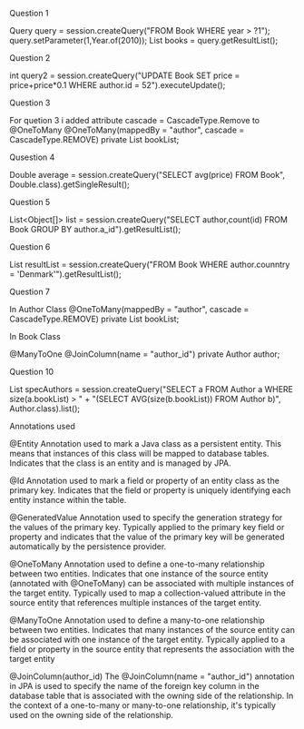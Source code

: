 Question 1

Query query = session.createQuery("FROM Book WHERE year > ?1");
query.setParameter(1,Year.of(2010));
List<Book> books = query.getResultList();


Question 2

int query2 = session.createQuery("UPDATE Book SET price = price+price*0.1 WHERE author.id = 52").executeUpdate();


Question 3

For quetion 3 i added attribute cascade = CascadeType.Remove to @OneToMany 
@OneToMany(mappedBy = "author", cascade = CascadeType.REMOVE)
private List<Book> bookList;


Qusestion 4

Double average = session.createQuery("SELECT avg(price) FROM Book", Double.class).getSingleResult();


Question 5

List<Object[]> list = session.createQuery("SELECT author,count(id) FROM Book GROUP BY author.a_id").getResultList();


Question 6

List<Book> resultList = session.createQuery("FROM Book WHERE author.counntry = 'Denmark'").getResultList();


Question 7

In Author Class
@OneToMany(mappedBy = "author", cascade = CascadeType.REMOVE)
private List<Book> bookList;

In Book Class
        
@ManyToOne
@JoinColumn(name = "author_id")
private Author author;


Question 10

List<Author> specAuthors = session.createQuery("SELECT a FROM Author a WHERE size(a.bookList) > " +
    "(SELECT AVG(size(b.bookList)) FROM Author b)", Author.class).list();



Annotations used

@Entity
Annotation used to mark a Java class as a persistent entity. This means that instances of this class will be mapped to database tables. Indicates that the class is an entity and is managed by JPA.


@Id
Annotation used to mark a field or property of an entity class as the primary key. Indicates that the field or property is uniquely identifying each entity instance within the table.


@GeneratedValue
Annotation used to specify the generation strategy for the values of the primary key. Typically applied to the primary key field or property and indicates that the value of the primary key will be generated automatically by the persistence provider.

@OneToMany
Annotation used to define a one-to-many relationship between two entities. Indicates that one instance of the source entity (annotated with @OneToMany) can be associated with multiple instances of the target entity. Typically used to map a collection-valued attribute in the source entity that references multiple instances of the target entity.


@ManyToOne
Annotation used to define a many-to-one relationship between two entities. Indicates that many instances of the source entity can be associated with one instance of the target entity. Typically applied to a field or property in the source entity that represents the association with the target entity

@JoinColumn(author_id)
The @JoinColumn(name = "author_id") annotation in JPA is used to specify the name of the foreign key column in the database table that is associated with the owning side of the relationship. In the context of a one-to-many or many-to-one relationship, it's typically used on the owning side of the relationship.